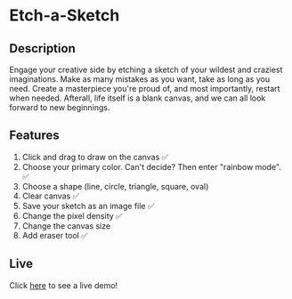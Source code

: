 # Etch-a-Sketch
## Description
Engage your creative side by etching a sketch of your wildest and craziest imaginations. Make as many mistakes as you want, take as long as you need. Create a masterpiece you're proud of, and most importantly, restart when needed. Afterall, life itself is a blank canvas, and we can all look forward to new beginnings. 
## Features
1. Click and drag to draw on the canvas ✅
2. Choose your primary color. Can't decide? Then enter "rainbow mode". ✅
3. Choose a shape (line, circle, triangle, square, oval)
4. Clear canvas ✅
5. Save your sketch as an image file ✅
6. Change the pixel density ✅
7. Change the canvas size
8. Add eraser tool ✅

## Live
Click [here](https://cyreilv7.github.io/Etch-a-Sketch/) to see a live demo!
